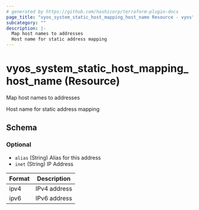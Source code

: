 ```yaml
---
# generated by https://github.com/hashicorp/terraform-plugin-docs
page_title: "vyos_system_static_host_mapping_host_name Resource - vyos"
subcategory: ""
description: |-
  Map host names to addresses
  Host name for static address mapping
---
```


# vyos_system_static_host_mapping_host_name (Resource)

Map host names to addresses

Host name for static address mapping



<!-- schema generated by tfplugindocs -->
## Schema

### Optional

- `alias` (String) Alias for this address
- `inet` (String) IP Address

|  Format  |  Description  |
|----------|---------------|
|  ipv4  |  IPv4 address  |
|  ipv6  |  IPv6 address  |
